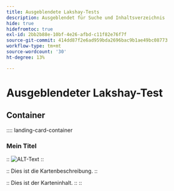 ```yaml
---
title: Ausgeblendete Lakshay-Tests
description: Ausgeblendet für Suche und Inhaltsverzeichnis
hide: true
hidefromtoc: true
exl-id: 2bb2b88e-10bf-4e26-afbd-c11f82e76f7f
source-git-commit: 414dd87f2e6ad959bda2696bac9b1ae49bc08773
workflow-type: tm+mt
source-wordcount: '30'
ht-degree: 13%

---
```


# Ausgeblendeter Lakshay-Test

## Container

:::: landing-card-container

### Mein Titel

::
![ALT-Text](https://gifdb.com/images/high/hasbulla-eating-listening-gossip-funny-reaction-wnm6riagxtvav91w.gif)
::

::
Dies ist die Kartenbeschreibung.
::

::
Dies ist der Karteninhalt.
::
::
